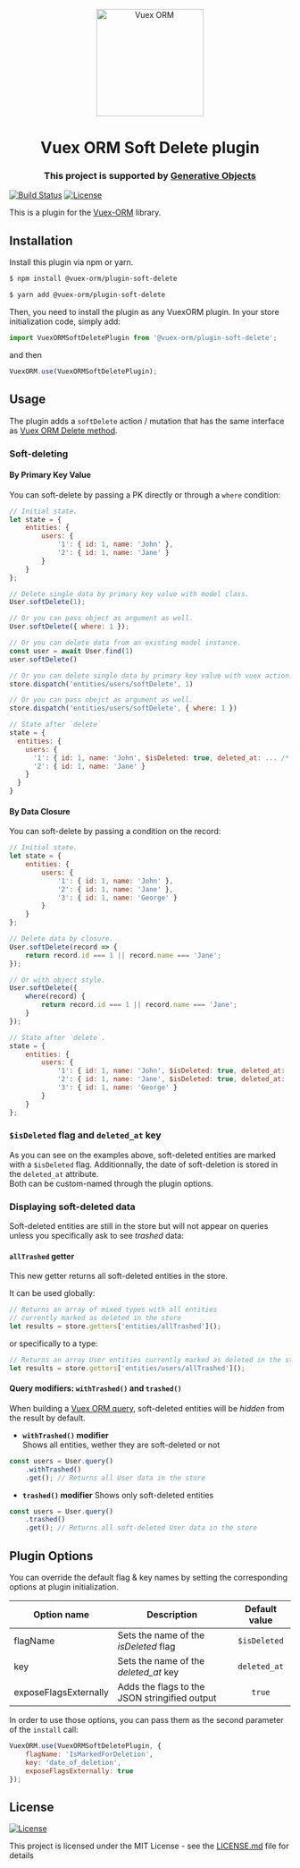 <p align="center">
  <img width="192" src="https://github.com/vuex-orm/vuex-orm/blob/master/logo-vuex-orm.png" alt="Vuex ORM">
</p>

<h1 align="center">Vuex ORM Soft Delete plugin</h1>

<h3 align="center">This project is supported by <a href="https://www.generativeobjects.com/" target="_blank">Generative Objects</a></h3>

[![Build Status](https://travis-ci.org/vuex-orm/plugin-soft-delete.svg?branch=master)](https://travis-ci.org/vuex-orm/plugin-soft-delete) [![License](http://img.shields.io/:license-mit-blue.svg?style=flat-square)](http://badges.mit-license.org)

This is a plugin for the [Vuex-ORM](https://github.com/vuex-orm/vuex-orm) library.

## Installation

Install this plugin via npm or yarn.

```bash
$ npm install @vuex-orm/plugin-soft-delete

$ yarn add @vuex-orm/plugin-soft-delete
```

Then, you need to install the plugin as any VuexORM plugin. In your store initialization code, simply add:

```javascript
import VuexORMSoftDeletePlugin from '@vuex-orm/plugin-soft-delete';
```

and then

```javascript
VuexORM.use(VuexORMSoftDeletePlugin);
```

## Usage

The plugin adds a `softDelete` action / mutation that has the same interface as [Vuex ORM Delete method](https://vuex-orm.github.io/vuex-orm/guide/store/deleting-data.html).

### Soft-deleting

#### By Primary Key Value

You can soft-delete by passing a PK directly or through a `where` condition:

```js
// Initial state.
let state = {
    entities: {
        users: {
            '1': { id: 1, name: 'John' },
            '2': { id: 1, name: 'Jane' }
        }
    }
};

// Delete single data by primary key value with model class.
User.softDelete(1);

// Or you can pass object as argument as well.
User.softDelete({ where: 1 });

// Or you can delete data from an existing model instance.
const user = await User.find(1)
user.softDelete()

// Or you can delete single data by primary key value with vuex action.
store.dispatch('entities/users/softDelete', 1)

// Or you can pass obejct as argument as well.
store.dispatch('entities/users/softDelete', { where: 1 })

// State after `delete`
state = {
  entities: {
    users: {
      '1': { id: 1, name: 'John', $isDeleted: true, deleted_at: ... /* JS Date of deletion */ },
      '2': { id: 1, name: 'Jane' }
    }
  }
}
```

#### By Data Closure

You can soft-delete by passing a condition on the record:

```js
// Initial state.
let state = {
    entities: {
        users: {
            '1': { id: 1, name: 'John' },
            '2': { id: 1, name: 'Jane' },
            '3': { id: 1, name: 'George' }
        }
    }
};

// Delete data by closure.
User.softDelete(record => {
    return record.id === 1 || record.name === 'Jane';
});

// Or with object style.
User.softDelete({
    where(record) {
        return record.id === 1 || record.name === 'Jane';
    }
});

// State after `delete`.
state = {
    entities: {
        users: {
            '1': { id: 1, name: 'John', $isDeleted: true, deleted_at: ... /* JS Date of deletion */ },
            '2': { id: 1, name: 'Jane', $isDeleted: true, deleted_at: ... /* JS Date of deletion */ },
            '3': { id: 1, name: 'George' }
        }
    }
};
```

### `$isDeleted` flag and `deleted_at` key

As you can see on the examples above, soft-deleted entities are marked with a `$isDeleted` flag. Additionnally, the date of soft-deletion is stored in the `deleted_at` attribute.  
Both can be custom-named through the plugin options.

### Displaying soft-deleted data

Soft-deleted entities are still in the store but will not appear on queries unless you specifically ask to see _trashed_ data:

#### `allTrashed` getter

This new getter returns all soft-deleted entities in the store.

It can be used globally:

```javascript
// Returns an array of mixed types with all entities
// currently marked as deleted in the store
let results = store.getters['entities/allTrashed']();
```

or specifically to a type:

```javascript
// Returns an array User entities currently marked as deleted in the store
let results = store.getters['entities/users/allTrashed']();
```

#### Query modifiers: `withTrashed()` and `trashed()`

When building a [Vuex ORM query](https://vuex-orm.github.io/vuex-orm/guide/store/retrieving-data.html#query-builder), soft-deleted entities will be _hidden_ from the result by default.

-   **`withTrashed()` modifier**  
    Shows all entities, wether they are soft-deleted or not

```js
const users = User.query()
    .withTrashed()
    .get(); // Returns all User data in the store
```

-   **`trashed()` modifier**
    Shows only soft-deleted entities

```js
const users = User.query()
    .trashed()
    .get(); // Returns all soft-deleted User data in the store
```

## Plugin Options

You can override the default flag & key names by setting the corresponding options at plugin initialization.

| Option name           | Description                                   | Default value |
| --------------------- | --------------------------------------------- | :-----------: |
| flagName              | Sets the name of the _isDeleted_ flag         | `$isDeleted`  |
| key                   | Sets the name of the _deleted_at_ key         | `deleted_at`  |
| exposeFlagsExternally | Adds the flags to the JSON stringified output |    `true`     |

In order to use those options, you can pass them as the second parameter of the `install` call:

```javascript
VuexORM.use(VuexORMSoftDeletePlugin, {
    flagName: 'IsMarkedForDeletion',
    key: 'date_of_deletion',
    exposeFlagsExternally: true
});
```

## License

[![License](http://img.shields.io/:license-mit-blue.svg?style=flat-square)](http://badges.mit-license.org)

This project is licensed under the MIT License - see the [LICENSE.md](LICENSE.md) file for details
